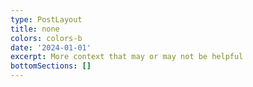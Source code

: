 ```yaml
---
type: PostLayout
title: none
colors: colors-b
date: '2024-01-01'
excerpt: More context that may or may not be helpful
bottomSections: []
---
```

